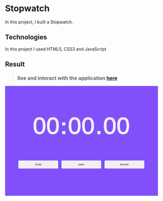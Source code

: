 # Stopwatch

In this project, I built a Stopwatch.


## Technologies
In this project I used HTML5, CSS3 and JavaScript

## Result

> ### See and interact with the application [here](https://stopwatch.lusk1nha.vercel.app/) 
[![codepen.io](./public/assets/stopwatch-github-img.png)](https://stopwatch.lusk1nha.vercel.app/)
